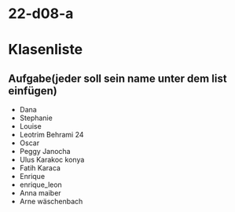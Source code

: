 # 22-d08-a

# Klasenliste

## Aufgabe(jeder soll sein name unter dem list einfügen)

- Dana 
- Stephanie
- Louise
- Leotrim Behrami 24
- Oscar
- Peggy Janocha
- Ulus Karakoc konya
- Fatih Karaca
- Enrique
- enrique_leon
- Anna maiber
- Arne wäschenbach

